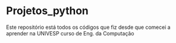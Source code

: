 # Projetos_python
Este repositório está  todos os códigos que fiz desde que comecei a aprender na  UNIVESP curso de Eng. da Computação
